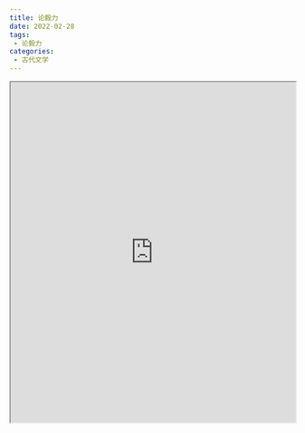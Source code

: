 ```yaml
---
title: 论毅力
date: 2022-02-28
tags:
 - 论毅力
categories:
 - 古代文学
---
```




<iframe src="https://study-doc.yourtools.icu/pdf/web/viewer.html?file=https://vkceyugu.cdn.bspapp.com/VKCEYUGU-e9075d72-0451-48df-afe1-d46932ae4554/013ff62f-6537-4002-9f1e-a8d40f5c4c14.pdf" width="100%" height="600px"></iframe>
